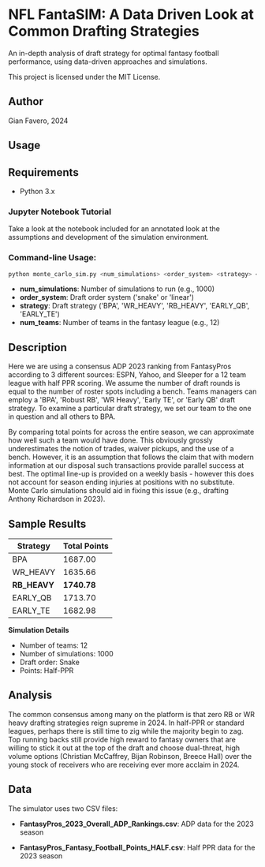 # NFL FantaSIM: A Data Driven Look at Common Drafting Strategies

An in-depth analysis of draft strategy for optimal fantasy football performance, using data-driven approaches and simulations. 

This project is licensed under the MIT License.

Author
--------
Gian Favero, 2024

## Usage

## Requirements
- Python 3.x

### Jupyter Notebook Tutorial
Take a look at the notebook included for an annotated look at the assumptions and development of the simulation environment.

### Command-line Usage:
```bash
python monte_carlo_sim.py <num_simulations> <order_system> <strategy> <num_teams>
```
- **num_simulations**: Number of simulations to run (e.g., 1000)
- **order_system**: Draft order system ('snake' or 'linear')
- **strategy**: Draft strategy ('BPA', 'WR_HEAVY', 'RB_HEAVY', 'EARLY_QB', 'EARLY_TE')
- **num_teams**: Number of teams in the fantasy league (e.g., 12)

## Description
Here we are using a consensus ADP 2023 ranking from FantasyPros according to 3 different sources: ESPN, Yahoo, and Sleeper for a 12 team league with half PPR scoring. 
We assume the number of draft rounds is equal to the number of roster spots including a bench. Teams managers can employ a 'BPA', 'Robust RB', 'WR Heavy', 'Early TE', 
or 'Early QB' draft strategy. To examine a particular draft strategy, we set our team to the one in question and all others to BPA. 

By comparing total points for across the entire season, we can approximate how well such a team would have done. 
This obviously grossly underestimates the notion of trades, waiver pickups, and the use of a bench.
However, it is an assumption that follows the claim that with modern information at our disposal such transactions provide parallel success at best. 
The optimal line-up is provided on a weekly basis - however this does not account for season ending injuries at positions with no substitute. 
Monte Carlo simulations should aid in fixing this issue (e.g., drafting Anthony Richardson in 2023).

## Sample Results
| **Strategy** | **Total Points** |
| --- | --- |
| BPA | 1687.00 |
| WR_HEAVY | 1635.66 |
| **RB_HEAVY** | **1740.78** |
| EARLY_QB | 1713.70 |
| EARLY_TE | 1682.98 |

**Simulation Details**

* Number of teams: 12
* Number of simulations: 1000
* Draft order: Snake
* Points: Half-PPR

##  Analysis
The common consensus among many on the platform is that zero RB or WR heavy drafting strategies reign supreme in 2024. In half-PPR or standard leagues, perhaps there is still time to zig while the majority begin to zag.
Top running backs still provide high reward to fantasy owners that are willing to stick it out at the top of the draft and choose dual-threat, high volume options (Christian McCaffrey, Bijan Robinson, Breece Hall) 
over the young stock of receivers who are receiving ever more acclaim in 2024.

## Data
The simulator uses two CSV files:

* **FantasyPros_2023_Overall_ADP_Rankings.csv**: ADP data for the 2023 season

* **FantasyPros_Fantasy_Football_Points_HALF.csv**: Half PPR data for the 2023 season
